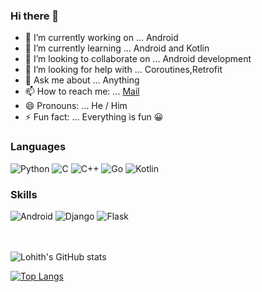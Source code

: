 ### Hi there 👋

- 🔭 I’m currently working on ... Android
- 🌱 I’m currently learning ... Android and Kotlin
- 👯 I’m looking to collaborate on ... Android development
- 🤔 I’m looking for help with ... Coroutines,Retrofit
- 💬 Ask me about ... Anything
- 📫 How to reach me: ... [Mail](mailto:rocklohithreddy@gmail.com)
- 😄 Pronouns: ... He / Him
- ⚡ Fun fact: ... Everything is fun 😀

### Languages 

<div>
<img alt="Python" src="https://img.shields.io/badge/python-%2314354C.svg?&style=for-the-badge&logo=python&logoColor=white"/>
<img alt="C" src="https://img.shields.io/badge/c-%2300599C.svg?&style=for-the-badge&logo=c&logoColor=white"/>
<img alt="C++" src="https://img.shields.io/badge/c++-%2300599C.svg?&style=for-the-badge&logo=c%2B%2B&ogoColor=white"/>
<img alt="Go" src="https://img.shields.io/badge/go-%2300ADD8.svg?&style=for-the-badge&logo=go&logoColor=white"/>
<img alt="Kotlin" src="https://img.shields.io/badge/kotlin-%230095D5.svg?&style=for-the-badge&logo=kotlin&logoColor=white"/>
</div>

### Skills

<div>
<img alt="Android" src="https://img.shields.io/badge/Android-3DDC84?style=for-the-badge&logo=android&logoColor=white" />
<img alt="Django" src="https://img.shields.io/badge/django-%23092E20.svg?&style=for-the-badge&logo=django&logoColor=white"/>
<img alt="Flask" src="https://img.shields.io/badge/flask-%23000.svg?&style=for-the-badge&logo=flask&logoColor=white"/>
  </div>
  <br/>
  <br/>

![Lohith's GitHub stats](https://github-readme-stats.vercel.app/api?username=lohithreddy2002&show_icons=true&theme=radical)

[![Top Langs](https://github-readme-stats.vercel.app/api/top-langs/?username=lohithreddy2002&langs_count=5)](https://github.com/anuraghazra/github-readme-stats)

